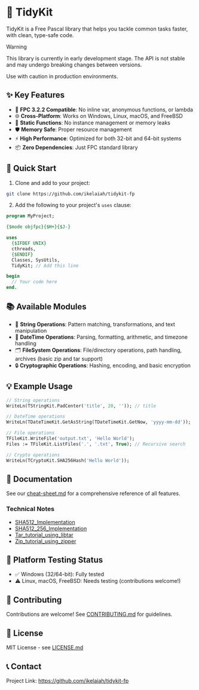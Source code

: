 # 🧰 TidyKit

TidyKit is a Free Pascal library that helps you tackle common tasks faster, with clean, type-safe code.

> [!WARNING]
> This library is currently in early development stage. The API is not stable and may undergo breaking changes between versions. 
> 
> Use with caution in production environments.

## ✨ Key Features

- 🎯 **FPC 3.2.2 Compatible**: No inline var, anonymous functions, or lambda
- 🌐 **Cross-Platform**: Works on Windows, Linux, macOS, and FreeBSD
- 🧱 **Static Functions**: No instance management or memory leaks
- 🛡️ **Memory Safe**: Proper resource management
- ⚡ **High Performance**: Optimized for both 32-bit and 64-bit systems
- 📦 **Zero Dependencies**: Just FPC standard library

## 🚀 Quick Start

1. Clone and add to your project:

```bash
git clone https://github.com/ikelaiah/tidykit-fp
```

2. Add the following to your project's `uses` clause:

```pascal
program MyProject;

{$mode objfpc}{$H+}{$J-}

uses
  {$IFDEF UNIX}
  cthreads,
  {$ENDIF}
  Classes, SysUtils,
  TidyKit; // Add this line

begin
  // Your code here
end.
```

## 📚 Available Modules

- 📝 **String Operations**: Pattern matching, transformations, and text manipulation
- 📅 **DateTime Operations**: Parsing, formatting, arithmetic, and timezone handling
- 🗂️ **FileSystem Operations**: File/directory operations, path handling, archives (basic zip and tar support)
- 🔒 **Cryptographic Operations**: Hashing, encoding, and basic encryption

## 💡 Example Usage

```pascal
// String operations
WriteLn(TStringKit.PadCenter('title', 20, '')); // title

// DateTime operations
WriteLn(TDateTimeKit.GetAsString(TDateTimeKit.GetNow, 'yyyy-mm-dd'));

// File operations
TFileKit.WriteFile('output.txt', 'Hello World');
Files := TFileKit.ListFiles('.', '.txt', True); // Recursive search

// Crypto operations
WriteLn(TCryptoKit.SHA256Hash('Hello World'));
```


## 📖 Documentation

See our [cheat-sheet.md](docs/cheat-sheet.md) for a comprehensive reference of all features.

### Technical Notes

- [SHA512_Implementation](docs/SHA512_Implementation.md)
- [SHA512_256_Implementation](docs/SHA512_256_Implementation.md)
- [Tar_tutorial_using_libtar](docs/Tar_tutorial_using_libtar.md)
- [Zip_tutorial_using_zipper](docs/Zip_tutorial_using_zipper.md)

## 🧪 Platform Testing Status

- ✅ Windows (32/64-bit): Fully tested
- ⚠️ Linux, macOS, FreeBSD: Needs testing (contributions welcome!)

## 🤝 Contributing

Contributions are welcome! See [CONTRIBUTING.md](CONTRIBUTING.md) for guidelines.

## 📝 License

MIT License - see [LICENSE.md](LICENSE.md)

## 📞 Contact

Project Link: https://github.com/ikelaiah/tidykit-fp